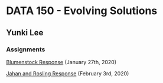 # DATA 150 - Evolving Solutions

## Yunki Lee

### Assignments

[Blumenstock Response](https://yunkichristian.github.io/work/blumenstock) (January 27th, 2020)

[Jahan and Rosling Response]() (February 3rd, 2020)
